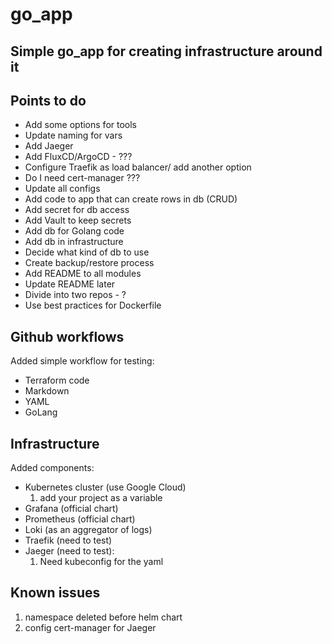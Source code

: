 # go_app

## Simple go_app for creating infrastructure around it

## Points to do

- Add some options for tools
- Update naming for vars
- Add Jaeger
- Add FluxCD/ArgoCD - ???
- Configure Traefik as load balancer/ add another option
- Do I need cert-manager ???
- Update all configs
- Add code to app that can create rows in db (CRUD)
- Add secret for db access
- Add Vault to keep secrets
- Add db for Golang code
- Add db in infrastructure
- Decide what kind of db to use
- Create backup/restore process
- Add README to all modules
- Update README later
- Divide into two repos - ?
- Use best practices for Dockerfile

## Github workflows

Added simple workflow for testing:

- Terraform code
- Markdown
- YAML
- GoLang

## Infrastructure

Added components:

- Kubernetes cluster (use Google Cloud)
    1. add your project as a variable
- Grafana (official chart)
- Prometheus (official chart)
- Loki (as an aggregator of logs)
- Traefik (need to test)
- Jaeger (need to test):
    1. Need kubeconfig for the yaml

## Known issues

1. namespace deleted before helm chart
1. config cert-manager for Jaeger
